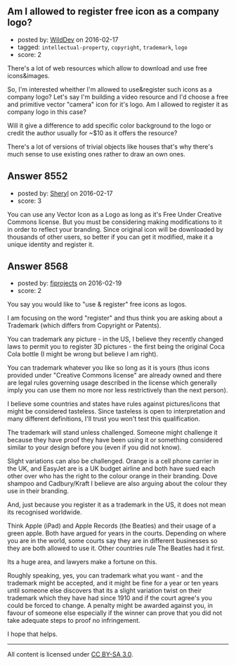 ## Am I allowed to register free icon as a company logo?

- posted by: [WildDev](https://stackexchange.com/users/3620043/wilddev) on 2016-02-17
- tagged: `intellectual-property`, `copyright`, `trademark`, `logo`
- score: 2

There's a lot of web resources which allow to download and use free icons&images.

So, I'm interested wheither I'm allowed to use&register such icons as a company logo? Let's say I'm building a video resource and I'd choose a free and primitive vector "camera" icon for it's logo. Am I allowed to register it as company logo in this case?

Will it give a difference to add specific color background to the logo or credit the author usually for ~$10 as it offers the resource?

There's a lot of versions of trivial objects like houses that's why there's much sense to use existing ones rather to draw an own ones.


## Answer 8552

- posted by: [Sheryl](https://stackexchange.com/users/7012672/sheryl) on 2016-02-17
- score: 3

You can use any Vector Icon as a Logo as long as it's Free Under Creative Commons license. But you must be considering making modifications to it in order to reflect your branding. Since original icon will be downloaded by thousands of other users, so better if you can get it modified, make it a unique identity and register it.


## Answer 8568

- posted by: [fiprojects](https://stackexchange.com/users/5370155/fiprojects) on 2016-02-19
- score: 2

You say you would like to "use & register" free icons as logos.

I am focusing on the word "register" and thus think you are asking about a Trademark (which differs from Copyright or Patents).

You can trademark any picture - in the US, I believe they recently changed laws to permit you to register 3D pictures - the first being the original Coca Cola bottle (I might be wrong but believe I am right).

You can trademark whatever you like so long as it is yours (thus icons provided under "Creative Commons license" are already owned and there are legal rules governing usage described in the license which generally imply you can use them no more nor less restrictively than the next person). 

I believe some countries and states have rules against pictures/icons that might be considered tasteless. Since tasteless is open to interpretation and many different definitions, I'll trust you won't test this qualification.

The trademark will stand unless challenged.  Someone might challenge it because they have proof they have been using it or something considered similar to your design before you (even if you did not know). 

Slight variations can also be challenged. Orange is a cell phone carrier in the UK, and EasyJet are is a UK budget airline and both have sued each other over who has the right to the colour orange in their branding. Dove shampoo and Cadbury/Kraft I believe are also arguing about the colour they use in their branding.

And, just because you register it as a trademark in the US, it does not mean its recognised worldwide. 

Think Apple (iPad) and Apple Records (the Beatles) and their usage of a green apple. Both have argued for years in the courts. Depending on where you are in the world, some courts say they are in different businesses so they are both allowed to use it. Other countries rule The Beatles had it first.

Its a huge area, and lawyers make a fortune on this. 

Roughly speaking, yes, you can trademark what you want - and the trademark might be accepted, and it might be fine for a year or ten years until someone else discovers that its a slight variation twist on their trademark which they have had since 1910 and if the court agree's you could be forced to change. A penalty might be awarded against you, in favour of someone else especially if the winner can prove that you did not take adequate steps to proof no infringement.

I hope that helps.




---

All content is licensed under [CC BY-SA 3.0](https://creativecommons.org/licenses/by-sa/3.0/).
